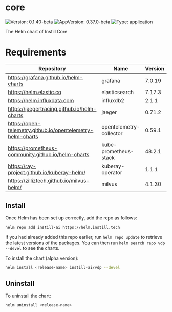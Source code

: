 # core

![Version: 0.1.40-beta](https://img.shields.io/badge/Version-0.1.40--beta-informational?style=flat-square) ![AppVersion: 0.37.0-beta](https://img.shields.io/badge/AppVersion-0.37.0--beta-informational?style=flat-square) ![Type: application](https://img.shields.io/badge/Type-application-informational?style=flat-square)

The Helm chart of Instill Core

# Requirements

| Repository | Name | Version |
|------------|------|---------|
| https://grafana.github.io/helm-charts | grafana | 7.0.19 |
| https://helm.elastic.co | elasticsearch | 7.17.3 |
| https://helm.influxdata.com | influxdb2 | 2.1.1 |
| https://jaegertracing.github.io/helm-charts | jaeger | 0.71.2 |
| https://open-telemetry.github.io/opentelemetry-helm-charts | opentelemetry-collector | 0.59.1 |
| https://prometheus-community.github.io/helm-charts | kube-prometheus-stack | 48.2.1 |
| https://ray-project.github.io/kuberay-helm/ | kuberay-operator | 1.1.1 |
| https://zilliztech.github.io/milvus-helm/ | milvus | 4.1.30 |

## Install

Once Helm has been set up correctly, add the repo as follows:

```bash
helm repo add instill-ai https://helm.instill.tech
```

If you had already added this repo earlier, run `helm repo update` to retrieve
the latest versions of the packages. You can then run `helm search repo vdp --devel` to see the charts.

To install the chart (alpha version):

```bash
helm install <release-name> instill-ai/vdp --devel
```

## Uninstall

To uninstall the chart:

```bash
helm uninstall <release-name>
```
